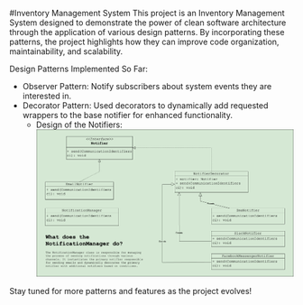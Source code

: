 #Inventory Management System
This project is an Inventory Management System designed to demonstrate the power of clean software architecture through the application of various design patterns. By incorporating these patterns, the project highlights how they can improve code organization, maintainability, and scalability.

Design Patterns Implemented So Far:
* Observer Pattern: Notify subscribers about system events they are interested in.
* Decorator Pattern: Used decorators to dynamically add requested wrappers to the base notifier for enhanced functionality.
    - Design of the Notifiers:
    ![](notifierdecoratordesign.png)

Stay tuned for more patterns and features as the project evolves!